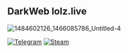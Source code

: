 ## DarkWeb lolz.live

![1484602126_1466085786_Untitled-4](https://github.com/user-attachments/assets/2b123b05-ee26-45f7-9093-361dcbd3f1e8)

[![Telegram](https://img.shields.io/badge/Telegram-2CA5E0?style=for-the-badge&logo=telegram&logoColor=white)](https://t.me/ChannelOnion)
[![Steam](https://img.shields.io/badge/steam-%23000000.svg?style=for-the-badge&logo=steam&logoColor=white)](https://steamcommunity.com/id/darkweblzt/)
